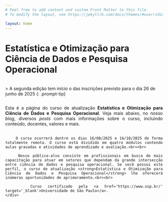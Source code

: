 ```yaml
---
# Feel free to add content and custom Front Matter to this file.
# To modify the layout, see https://jekyllrb.com/docs/themes/#overriding-theme-defaults

layout: home
---
```


# Estatística e Otimização para Ciência de Dados e Pesquisa Operacional

<br>
> A segunda edição tem início o das inscrições previsto para o dia 26 de junho de 2025
{: .prompt-tip}

<div style='float: left; width: 100%; margin-bottom: 2em; margin-top: 2em;'>
    <!-- <div style='float: left; width: 25%; margin-right: 2em; aspect-ratio: 1/1;'>
        <img src='{{site.url}}/images/curso.png' style='width:100%; float: left; border-radius:3%; margin-right: 1em; aspect-ratio: 1/1;' alt='Divulgação Curso CDPO'>
    </div> -->
    <div style='text-align: justify;text-justify: inter-word; padding-top: 0;'>
        Esta é a página do curso de atualização <strong>Estatística e Otimização para Ciência de Dados e Pesquisa Operacional</strong>. Veja mais abaixo, no nosso <i>blog</i>, diversos <i>posts</i> com mais informações sobre o curso, incluindo conteúdo, docentes, valores e mais.<br><br>

        O curso ocorrerá dentre os dias 16/08/2025 e 16/10/2025 de forma totalmente remota. O curso está dividido em quatro módulos contendo aulas gravadas e atividades de aprendizado e avaliação.<br><br>

        Nosso público-alvo consiste em profissionais em busca de mais capacitação para atuar em setores que dependam da grande intersecção entre ciência de dados e pesquisa operacional. Se você possui este perfil, o curso de atualização <strong>Estatística e Otimização para Ciência de Dados e Pesquisa Operacional</strong> lhe oferecerá inúmeras oportunidades de aprimoramento.<br><br>
        
        Curso certificado pela <a href='https://www.usp.br/' target='_blank'>Universidade de São Paulo</a>. 
    </div>
</div>
